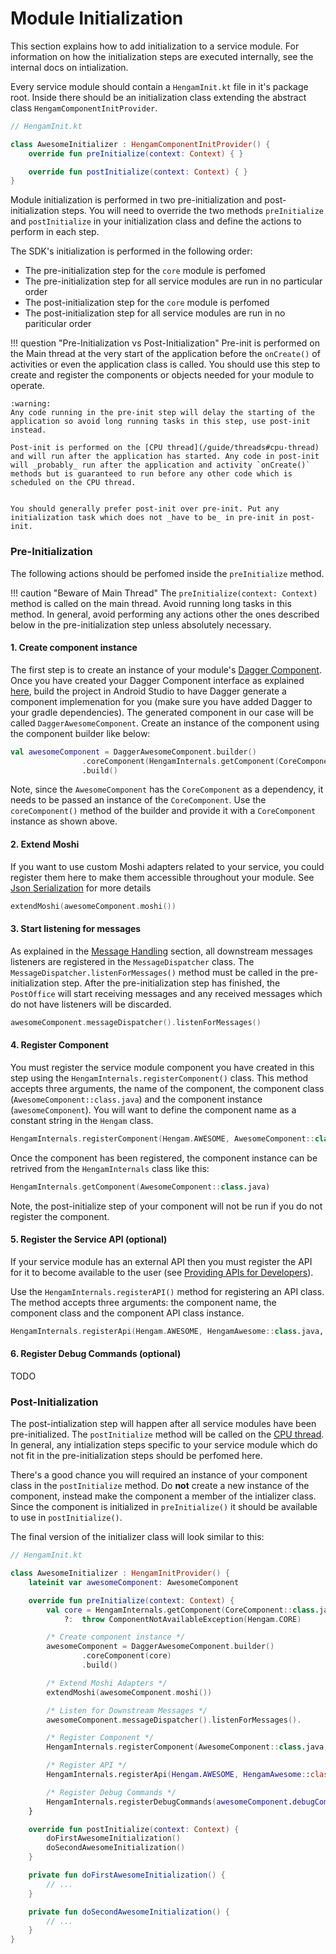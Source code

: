 # Module Initialization

This section explains how to add initialization to a service module. For information on how the initialization steps are executed internally, see the internal docs on intialization.

Every service module should contain a `HengamInit.kt` file in it's package root. Inside there should be an initialization class extending the abstract class `HengamComponentInitProvider`.

```kotlin
// HengamInit.kt

class AwesomeInitializer : HengamComponentInitProvider() {
    override fun preInitialize(context: Context) { }

    override fun postInitialize(context: Context) { }
}

```

Module initialization is performed in two pre-initialization and post-initialization steps. You will need to override the two methods `preInitialize` and `postInitialize` in your initialization class and define the actions to perform in each step. 

The SDK's initialization is performed in the following order:

- The pre-initialization step for the `core` module is perfomed
- The pre-initialization step for all service modules are run in no particular order
- The post-initialization step for the `core` module is perfomed
- The post-initialization step for all service modules are run in no pariticular order

!!! question "Pre-Initialization vs Post-Initialization"
    Pre-init is performed on the Main thread at the very start of the application before the `onCreate()` of activities or even the application
    class is called. You should use this step to create and register the components or objects needed for your module to operate. 
    
    :warning: 
    Any code running in the pre-init step will delay the starting of the application so avoid long running tasks in this step, use post-init instead.

    Post-init is performed on the [CPU thread](/guide/threads#cpu-thread)  and will run after the application has started. Any code in post-init will _probably_ run after the application and activity `onCreate()` methods but is guaranteed to run before any other code which is scheduled on the CPU thread.
    
    
    You should generally prefer post-init over pre-init. Put any initialization task which does not _have to be_ in pre-init in post-init.

### Pre-Initialization

The following actions should be perfomed inside the `preInitialize` method.

!!! caution "Beware of Main Thread"
    The `preInitialize(context: Context)` method is called on the main thread. Avoid running long tasks in this method. In general, avoid performing any actions other the ones described below in the pre-initialization step unless absolutely necessary.

#### 1. Create component instance
The first step is to create an instance of your module's [Dagger Component](#dagger-component). Once you have created your Dagger Component interface as explained [here](#dagger-component), build the project in Android Studio to have Dagger generate a component implemenation for you (make sure you have added Dagger to your gradle dependencies). The generated component in our case will be called `DaggerAwesomeComponent`. Create an instance of the component using the component builder like below:

```kotlin
val awesomeComponent = DaggerAwesomeComponent.builder()
                .coreComponent(HengamInternals.getComponent(CoreComponent::class.java))
                .build()
```

Note, since the `AwesomeComponent` has the `CoreComponent` as a dependency, it needs to be passed an instance of the `CoreComponent`. Use the `coreComponent()` method of the builder and provide it with a `CoreComponent` instance as shown above.

#### 2. Extend Moshi
If you want to use custom Moshi adapters related to your service, you could register them here to make them accessible throughout your module. See [Json Serialization](/guide/moshi) for more details

```kotlin
extendMoshi(awesomeComponent.moshi())
```

#### 3. Start listening for messages
As explained in the [Message Handling](#handling-messages-using-messagedispatcher) section, all downstream messages listeners are registered in the `MessageDispatcher` class. The `MessageDispatcher.listenForMessages()` method must be called in the pre-initialization step. After the pre-initialization step has finished, the `PostOffice` will start receiving messages and any received messages which do not have listeners will be discarded.

```kotlin
awesomeComponent.messageDispatcher().listenForMessages()
```

#### 4. Register Component
You must register the service module component you have created in this step using the `HengamInternals.registerComponent()` class. This method accepts three arguments, the name of the component, the component class (`AwesomeComponent::class.java`) and the component instance (`awesomeComponent`). You will want to define the component name as a constant string in the `Hengam` class.


```kotlin
HengamInternals.registerComponent(Hengam.AWESOME, AwesomeComponent::class.java, awesomeComponent)
```

Once the component has been registered, the component instance can be retrived from the `HengamInternals` class like this:

```kotlin
HengamInternals.getComponent(AwesomeComponent::class.java)
```

Note, the post-initialize step of your component will not be run if you do not register the component.


#### 5. Register the Service API (optional)
If your service module has an external API then you must register the API for it to become available to the user (see [Providing APIs for Developers](/guide/hengam-api)). 

Use the `HengamInternals.registerAPI()` method for registering an API class. The method accepts three arguments: the component name, the component class and the component API class instance.

```kotlin
HengamInternals.registerApi(Hengam.AWESOME, HengamAwesome::class.java, awesomeComponent.api())
```

#### 6. Register Debug Commands (optional)
TODO

### Post-Initialization
The post-intialization step will happen after all service modules have been pre-initialized. The `postInitialize` method will be called on the [CPU thread](/guide/threads#cpu-thread). In general, any intialization steps specific to your service module which do not fit in the pre-initialization steps should be perfomed here. 

There's a good chance you will required an instance of your component class in the `postInitialize` method. Do **not** create a new instance of the component, instead make the component a member of the intializer class. Since the component is initialized in `preInitialize()` it should be available to use in `postInitialize()`.

The final version of the initializer class will look similar to this:
```kotlin
// HengamInit.kt

class AwesomeInitializer : HengamInitProvider() {
    lateinit var awesomeComponent: AwesomeComponent

    override fun preInitialize(context: Context) {
        val core = HengamInternals.getComponent(CoreComponent::class.java)
            ?:  throw ComponentNotAvailableException(Hengam.CORE)

        /* Create component instance */
        awesomeComponent = DaggerAwesomeComponent.builder()
                .coreComponent(core)
                .build()

        /* Extend Moshi Adapters */
        extendMoshi(awesomeComponent.moshi())

        /* Listen for Downstream Messages */
        awesomeComponent.messageDispatcher().listenForMessages().

        /* Register Component */
        HengamInternals.registerComponent(AwesomeComponent::class.java, awesomeComponent, this)

        /* Register API */
        HengamInternals.registerApi(Hengam.AWESOME, HengamAwesome::class.java, awesomeComponent.api())

        /* Register Debug Commands */
        HengamInternals.registerDebugCommands(awesomeComponent.debugCommands())
    }

    override fun postInitialize(context: Context) { 
        doFirstAwesomeInitialization()
        doSecondAwesomeInitialization()
    }

    private fun doFirstAwesomeInitialization() { 
        // ...
    }

    private fun doSecondAwesomeInitialization() { 
        // ...
    }
}
```
